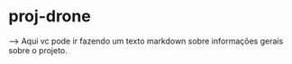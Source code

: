 # proj-drone

--> Aqui vc pode ir fazendo um texto markdown sobre informações gerais sobre o projeto.

